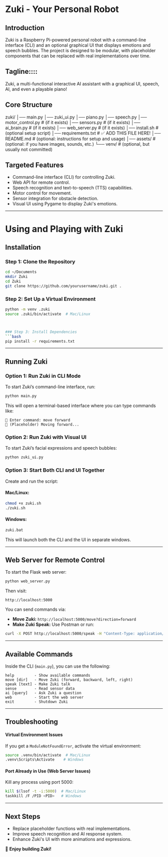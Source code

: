 # Zuki - Your Personal Robot

## Introduction
Zuki is a Raspberry Pi-powered personal robot with a command-line interface (CLI) and an optional graphical UI that displays emotions and speech bubbles. The project is designed to be modular, with placeholder components that can be replaced with real implementations over time.


## Tagline::::
Zuki, a multi-functional interactive AI assistant with a graphical UI, speech, AI, and even a playable piano! 

## Core Structure

zuki/
│── main.py
│── zuki_ui.py
│── piano.py
│── speech.py
│── motor_control.py  # (if it exists)
│── sensors.py  # (if it exists)
│── ai_brain.py  # (if it exists)
│── web_server.py  # (if it exists)
│── install.sh  # (optional setup script)
│── requirements.txt  # ✅ ADD THIS FILE HERE!
│── README.md  # (optional: instructions for setup and usage)
│── assets/  # (optional: if you have images, sounds, etc.)
└── venv/  # (optional, but usually not committed)




## Targeted Features
- Command-line interface (CLI) for controlling Zuki.
- Web API for remote control.
- Speech recognition and text-to-speech (TTS) capabilities.
- Motor control for movement.
- Sensor integration for obstacle detection.
- Visual UI using Pygame to display Zuki's emotions.

---

# Using and Playing with Zuki

## Installation
### Step 1: Clone the Repository
```bash
cd ~/Documents
mkdir Zuki
cd Zuki
git clone https://github.com/yourusername/zuki.git .
```

### Step 2: Set Up a Virtual Environment
```bash
python -m venv .zuki
source .zuki/bin/activate  # Mac/Linux



### Step 3: Install Dependencies
```bash
pip install -r requirements.txt
```

---




## Running Zuki

### Option 1: Run Zuki in CLI Mode
To start Zuki’s command-line interface, run:
```bash
python main.py
```
This will open a terminal-based interface where you can type commands like:
```
📝 Enter command: move forward
🚗 (Placeholder) Moving forward...
```

### Option 2: Run Zuki with Visual UI
To start Zuki’s facial expressions and speech bubbles:
```bash
python zuki_ui.py
```

### Option 3: Start Both CLI and UI Together
Create and run the script:
#### Mac/Linux:
```bash
chmod +x zuki.sh
./zuki.sh
```
#### Windows:
```bat
zuki.bat
```

This will launch both the CLI and the UI in separate windows.

---

## Web Server for Remote Control
To start the Flask web server:
```bash
python web_server.py
```
Then visit:
```
http://localhost:5000
```
You can send commands via:
- **Move Zuki:** `http://localhost:5000/move?direction=forward`
- **Make Zuki Speak:** Use Postman or run:
```bash
curl -X POST http://localhost:5000/speak -H "Content-Type: application/json" -d '{"text":"Hello!"}'
```

---

## Available Commands
Inside the CLI (`main.py`), you can use the following:
```
help         - Show available commands
move [dir]   - Move Zuki (forward, backward, left, right)
speak [text] - Make Zuki talk
sense        - Read sensor data
ai [query]   - Ask Zuki a question
web          - Start the web server
exit         - Shutdown Zuki
```

---

## Troubleshooting
#### Virtual Environment Issues
If you get a `ModuleNotFoundError`, activate the virtual environment:
```bash
source .venv/bin/activate  # Mac/Linux
.venv\Scripts\Activate    # Windows
```

#### Port Already in Use (Web Server Issues)
Kill any process using port 5000:
```bash
kill $(lsof -t -i:5000)  # Mac/Linux
taskkill /F /PID <PID>   # Windows
```

---

## Next Steps
- Replace placeholder functions with real implementations.
- Improve speech recognition and AI response system.
- Enhance Zuki's UI with more animations and expressions.

🚀 **Enjoy building Zuki!**

